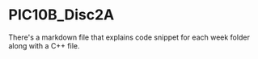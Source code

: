 # PIC10B_Disc2A

There's a markdown file that explains code snippet for each week folder along with a C++ file.
